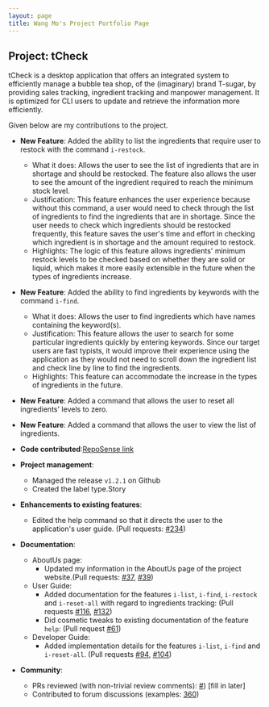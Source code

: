 ```yaml
---
layout: page
title: Wang Mo's Project Portfolio Page
---
```

## Project: tCheck

tCheck is a desktop application that offers an integrated system to efficiently manage a bubble tea shop, of the 
(imaginary) brand T-sugar, by providing sales tracking, ingredient tracking and manpower management. It is optimized 
for CLI users to update and retrieve the information more efficiently.

Given below are my contributions to the project.

* **New Feature**: Added the ability to list the ingredients that require user to restock with the command `i-restock`.
  * What it does: Allows the user to see the list of ingredients that are in shortage and should be restocked. The feature also allows the user to see the amount of the ingredient required to reach the minimum stock level.
  * Justification: This feature enhances the user experience because without this command, a user would need to check through the list of ingredients to find the ingredients that are in shortage. 
  Since the user needs to check which ingredients should be restocked frequently, this feature saves the user's time and effort in checking which ingredient is in shortage and the amount required to restock.
  * Highlights: The logic of this feature allows ingredients' minimum restock levels to be checked based on whether they are solid or liquid, which makes it more easily extensible in the future when the types of ingredients increase.

* **New Feature**: Added the ability to find ingredients by keywords with the command `i-find`.
    * What it does: Allows the user to find ingredients which have names containing the keyword(s).
    * Justification: This feature allows the user to search for some particular ingredients quickly by entering keywords. Since our target users are fast typists, it would improve their experience
    using the application as they would not need to scroll down the ingredient list and check line by line to find the ingredients.
    * Highlights: This feature can accommodate the increase in the types of ingredients in the future.   
    
* **New Feature**: Added a command that allows the user to reset all ingredients' levels to zero.

* **New Feature**: Added a command that allows the user to view the list of ingredients.

* **Code contributed**:[RepoSense link](https://nus-cs2103-ay2021s1.github.io/tp-dashboard/#breakdown=true&search=wang%20mo&sort=groupTitle&sortWithin=title&since=2020-08-14&timeframe=commit&mergegroup=&groupSelect=groupByRepos&checkedFileTypes=docs~functional-code~test-code~other&tabOpen=true&tabType=authorship&tabAuthor=WM71811&tabRepo=AY2021S1-CS2103T-T12-2%2Ftp%5Bmaster%5D&authorshipIsMergeGroup=false&authorshipFileTypes=functional-code~test-code)

* **Project management**:
  * Managed the release `v1.2.1` on Github
  * Created the label type.Story

* **Enhancements to existing features**:
  * Edited the help command so that it directs the user to the application's user guide. (Pull requests: [\#234](https://github.com/AY2021S1-CS2103T-T12-2/tp/pull/234))
  
* **Documentation**:
  * AboutUs page:
    * Updated my information in the AboutUs page of the project website.(Pull requests: [\#37](https://github.com/AY2021S1-CS2103T-T12-2/tp/pull/37), [\#39](https://github.com/AY2021S1-CS2103T-T12-2/tp/pull/39))
  * User Guide:
    * Added documentation for the features `i-list`, `i-find`, `i-restock` and `i-reset-all`
     with regard to ingredients tracking: (Pull requests [\#116](https://github.com/AY2021S1-CS2103T-T12-2/tp/pull/116),
     [\#132](https://github.com/AY2021S1-CS2103T-T12-2/tp/pull/132))
    * Did cosmetic tweaks to existing documentation of the feature `help`: (Pull request [\#61](https://github.com/AY2021S1-CS2103T-T12-2/tp/pull/61))
  * Developer Guide:
    * Added implementation details for the features `i-list`, `i-find` and `i-reset-all`. (Pull requests [\#94](https://github.com/AY2021S1-CS2103T-T12-2/tp/pull/94), [\#104](https://github.com/AY2021S1-CS2103T-T12-2/tp/pull/104))

* **Community**:
  * PRs reviewed (with non-trivial review comments): [\#]()) [fill in later]
  * Contributed to forum discussions (examples: [360](https://github.com/nus-cs2103-AY2021S1/forum/issues/360))
